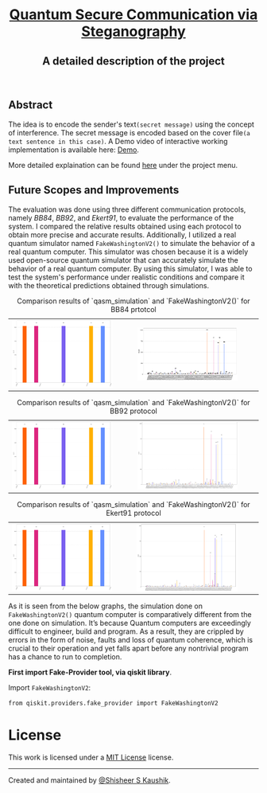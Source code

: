 <!-- Title: -->
<div align="center">
  <h1> <a href="https://github.com/ShisheerKaushik24/Quantum_projects"> Quantum Secure Communication via Steganography </a></h1>
  <h2> A detailed description of the project
</div>
<br>
 
## Abstract
The idea is to encode the sender's text`(secret message)` using the concept of interference. The secret message is encoded based on the cover file`(a text sentence in this case)`. A Demo video of interactive working implementation is available here: [Demo](https://drive.google.com/file/d/1RHY_QOV1cPRRPEe5KYRz-5Mahdmc7Ia7/view?usp=sharing). 

More detailed explaination can be found [here](https://shisheerkaushik.netlify.app/) under the project menu. 

## Future Scopes and Improvements
The evaluation was done using three different communication protocols, namely *BB84*, *BB92*, and *Ekert91*, to evaluate the performance of the system. I compared the relative results obtained using each protocol to obtain more precise and accurate results. Additionally, I utilized a real quantum simulator named `FakeWashingtonV2()` to simulate the behavior of a real quantum computer. This simulator was chosen because it is a widely used open-source quantum simulator that can accurately simulate the behavior of a real quantum computer. By using this simulator, I was able to test the system's performance under realistic conditions and compare it with the theoretical predictions obtained through simulations.
  
<table align="center">
  <caption>Comparison results of `qasm_simulation` and `FakeWashingtonV2()` for BB84 prtotcol</caption>
  <tr>
    <td><img src="asset/sim-bb92.png" alt="On Simulator [qasm]" width="85%"></td>
    <td><img src="asset/h-bb84.png" alt="On real Quantum Computer [ibmq-bogota]" width="85%"></td>
  </tr>
</table>

<table align="center">
  <caption>Comparison results of `qasm_simulation` and `FakeWashingtonV2()` for BB92 protocol</caption>
  <tr>
    <td><img src="asset/sim-bb92.png" alt="On Simulator [qasm]" width="85%"></td>
    <td><img src="asset/h-bb92.png" alt="On real Quantum Computer [ibmq-bogota]" width="85%"></td>
  </tr>
</table>

<table align="center">
  <caption>Comparison results of `qasm_simulation` and `FakeWashingtonV2()` for Ekert91 protocol</caption>
  <tr>
    <td><img src="asset/sim-bb92.png" alt="On Simulator [qasm]" width="85%"></td>
    <td><img src="asset/h-e91.png" alt="On real Quantum Computer [ibmq-bogota]" width="85%"></td>
  </tr>
</table>

As it is seen from the below graphs, the simulation done on `FakeWashingtonV2()` quantum computer is comparatively different from the one done on simulation. It’s because Quantum computers are exceedingly difficult to engineer, build and program. As a result, they are crippled by errors in the form of noise, faults and loss of quantum coherence, which is crucial to their operation and yet falls apart before any nontrivial program has a chance to run to completion. 

**First import Fake-Provider tool, via qiskit library**. 

Import `FakeWashingtonV2`:
```bash
from qiskit.providers.fake_provider import FakeWashingtonV2
```

# License

This work is licensed under a [MIT License](LICENSE) license.

<hr>

Created and maintained by [@Shisheer S Kaushik][1].

[1]: https://github.com/ShisheerKauhik24
